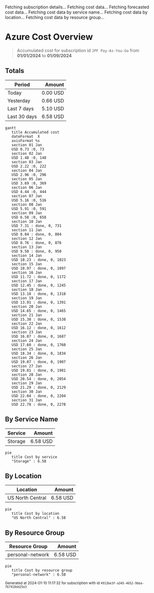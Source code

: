 Fetching subscription details...
Fetching cost data...
Fetching forecasted cost data...
Fetching cost data by service name...
Fetching cost data by location...
Fetching cost data by resource group...
# Azure Cost Overview

> Accumulated cost for subscription id `JPF Pay-As-You-Go` from **01/01/2024** to **01/09/2024**

## Totals

|Period|Amount|
|---|---:|
|Today|0.00 USD|
|Yesterday|0.66 USD|
|Last 7 days|5.10 USD|
|Last 30 days|6.58 USD|

```mermaid
gantt
   title Accumulated cost
   dateFormat  X
   axisFormat %s
   section 01 Jan
   USD 0.73 :0, 73
   section 02 Jan
   USD 1.48 :0, 148
   section 03 Jan
   USD 2.22 :0, 222
   section 04 Jan
   USD 2.96 :0, 296
   section 05 Jan
   USD 3.69 :0, 369
   section 06 Jan
   USD 4.44 :0, 444
   section 07 Jan
   USD 5.16 :0, 516
   section 08 Jan
   USD 5.91 :0, 591
   section 09 Jan
   USD 6.58 :0, 658
   section 10 Jan
   USD 7.31 : done, 0, 731
   section 11 Jan
   USD 8.04 : done, 0, 804
   section 12 Jan
   USD 8.76 : done, 0, 876
   section 13 Jan
   USD 9.50 : done, 0, 950
   section 14 Jan
   USD 10.23 : done, 0, 1023
   section 15 Jan
   USD 10.97 : done, 0, 1097
   section 16 Jan
   USD 11.72 : done, 0, 1172
   section 17 Jan
   USD 12.45 : done, 0, 1245
   section 18 Jan
   USD 13.18 : done, 0, 1318
   section 19 Jan
   USD 13.91 : done, 0, 1391
   section 20 Jan
   USD 14.65 : done, 0, 1465
   section 21 Jan
   USD 15.38 : done, 0, 1538
   section 22 Jan
   USD 16.12 : done, 0, 1612
   section 23 Jan
   USD 16.87 : done, 0, 1687
   section 24 Jan
   USD 17.60 : done, 0, 1760
   section 25 Jan
   USD 18.34 : done, 0, 1834
   section 26 Jan
   USD 19.07 : done, 0, 1907
   section 27 Jan
   USD 19.81 : done, 0, 1981
   section 28 Jan
   USD 20.54 : done, 0, 2054
   section 29 Jan
   USD 21.29 : done, 0, 2129
   section 30 Jan
   USD 22.04 : done, 0, 2204
   section 31 Jan
   USD 22.78 : done, 0, 2278
```

## By Service Name

|Service|Amount|
|---|---:|
|Storage|6.58 USD|

```mermaid
pie
   title Cost by service
   "Storage" : 6.58
```

## By Location

|Location|Amount|
|---|---:|
|US North Central|6.58 USD|

```mermaid
pie
   title Cost by location
   "US North Central" : 6.58
```

## By Resource Group

|Resource Group|Amount|
|---|---:|
|personal-network|6.58 USD|

```mermaid
pie
   title Cost by resource group
   "personal-network" : 6.58
```

<sup>Generated at 2024-01-10 11:17:32 for subscription with id `4913be3f-a345-4652-9bba-767418dd25e3`</sup>
